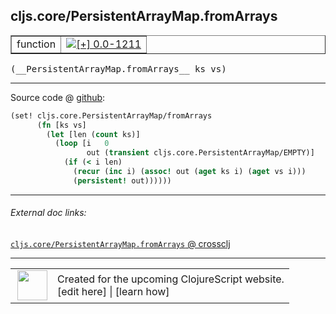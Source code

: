 ## cljs.core/PersistentArrayMap.fromArrays



 <table border="1">
<tr>
<td>function</td>
<td><a href="https://github.com/cljsinfo/cljs-api-docs/tree/0.0-1211"><img valign="middle" alt="[+] 0.0-1211" title="Added in 0.0-1211" src="https://img.shields.io/badge/+-0.0--1211-lightgrey.svg"></a> </td>
</tr>
</table>


 <samp>
(__PersistentArrayMap.fromArrays__ ks vs)<br>
</samp>

---







Source code @ [github](https://github.com/clojure/clojurescript/blob/r1576/src/cljs/cljs/core.cljs#L3977-L3984):

```clj
(set! cljs.core.PersistentArrayMap/fromArrays
      (fn [ks vs]
        (let [len (count ks)]
          (loop [i   0
                 out (transient cljs.core.PersistentArrayMap/EMPTY)]
            (if (< i len)
              (recur (inc i) (assoc! out (aget ks i) (aget vs i)))
              (persistent! out))))))
```

<!--
Repo - tag - source tree - lines:

 <pre>
clojurescript @ r1576
└── src
    └── cljs
        └── cljs
            └── <ins>[core.cljs:3977-3984](https://github.com/clojure/clojurescript/blob/r1576/src/cljs/cljs/core.cljs#L3977-L3984)</ins>
</pre>

-->

---



###### External doc links:

[`cljs.core/PersistentArrayMap.fromArrays` @ crossclj](http://crossclj.info/fun/cljs.core.cljs/PersistentArrayMap.fromArrays.html)<br>

---

 <table>
<tr><td>
<img valign="middle" align="right" width="48px" src="http://i.imgur.com/Hi20huC.png">
</td><td>
Created for the upcoming ClojureScript website.<br>
[edit here] | [learn how]
</td></tr></table>

[edit here]:https://github.com/cljsinfo/cljs-api-docs/blob/master/cljsdoc/cljs.core/PersistentArrayMapDOTfromArrays.cljsdoc
[learn how]:https://github.com/cljsinfo/cljs-api-docs/wiki/cljsdoc-files

<!--

This information was too distracting to show to readers, but I'll leave it
commented here since it is helpful to:

- pretty-print the data used to generate this document
- and show how to retrieve that data



The API data for this symbol:

```clj
{:ns "cljs.core",
 :name "PersistentArrayMap.fromArrays",
 :signature ["[ks vs]"],
 :history [["+" "0.0-1211"]],
 :parent-type "PersistentArrayMap",
 :type "function",
 :full-name-encode "cljs.core/PersistentArrayMapDOTfromArrays",
 :source {:code "(set! cljs.core.PersistentArrayMap/fromArrays\n      (fn [ks vs]\n        (let [len (count ks)]\n          (loop [i   0\n                 out (transient cljs.core.PersistentArrayMap/EMPTY)]\n            (if (< i len)\n              (recur (inc i) (assoc! out (aget ks i) (aget vs i)))\n              (persistent! out))))))",
          :title "Source code",
          :repo "clojurescript",
          :tag "r1576",
          :filename "src/cljs/cljs/core.cljs",
          :lines [3977 3984]},
 :full-name "cljs.core/PersistentArrayMap.fromArrays"}

```

Retrieve the API data for this symbol:

```clj
;; from Clojure REPL
(require '[clojure.edn :as edn])
(-> (slurp "https://raw.githubusercontent.com/cljsinfo/cljs-api-docs/catalog/cljs-api.edn")
    (edn/read-string)
    (get-in [:symbols "cljs.core/PersistentArrayMap.fromArrays"]))
```

-->
